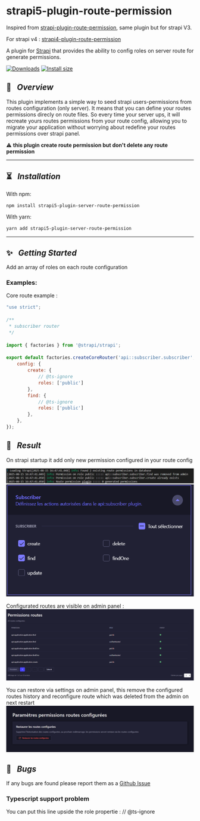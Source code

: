 # strapi5-plugin-route-permission

Inspired from [strapi-plugin-route-permission](https://github.com/andreciornavei/strapi-plugin-route-permission), same plugin but for strapi V3.

For strapi v4 : [strapi4-plugin-route-permission](https://github.com/PaulRichez/strapi4-plugin-route-permission)


A plugin for [Strapi](https://github.com/strapi/strapi) that provides the ability to config roles on server route for generate permissions.

[![Downloads](https://img.shields.io/npm/dm/strapi5-plugin-server-route-permission?style=for-the-badge)](https://www.npmjs.com/package/strapi5-plugin-server-route-permission)
[![Install size](https://img.shields.io/npm/l/strapi5-plugin-server-route-permission?style=for-the-badge)](https://github.com/PaulRichez/strapi5-plugin-route-permission/blob/main/Licence)

## 🚀 &nbsp; _Overview_

This plugin implements a simple way to seed strapi users-permissions from routes configuration (only server). It means that you can define your routes permissions direcly on route files. So every time your server ups, it will recreate yours routes permissions from your route config, allowing you to migrate your application without worrying about redefine your routes permissions over strapi panel.

⚠️ **this plugin create route permission but don't delete any route permission**

---

## ⏳ &nbsp; _Installation_

With npm:

```bash
npm install strapi5-plugin-server-route-permission
```

With yarn:

```bash
yarn add strapi5-plugin-server-route-permission
```

---

## ✨ &nbsp; _Getting Started_

Add an array of roles on each route configuration

### Examples:

Core route example :

```js
"use strict";

/**
 * subscriber router
 */

import { factories } from '@strapi/strapi';

export default factories.createCoreRouter('api::subscriber.subscriber', {
    config: {
        create: {
            // @ts-ignore
            roles: ['public']
        },
        find: {
            // @ts-ignore
            roles: ['public']
        },
    },
});

```



## 🎉 &nbsp; _Result_

On strapi startup it add only new permission configured in your route config

![](./docs/console.png)
![](./docs/result.png)

Configurated routes are visible on admin panel :
![](./docs/admin.png)


You can restore via settings on admin panel, this remove the configured routes history and reconfigure route which was deleted from the admin on next restart
![](./docs/settings.png)

## 🐛 &nbsp; _Bugs_

If any bugs are found please report them as a [Github Issue](https://github.com/PaulRichez/strapi5-plugin-route-permission/issues)

### Typescript support problem

You can put this line upside the role propertie : // @ts-ignore
